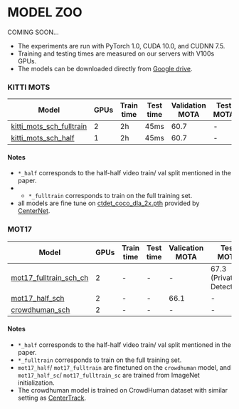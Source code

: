 # MODEL ZOO
COMING SOON...

- The experiments are run with PyTorch 1.0, CUDA 10.0, and CUDNN 7.5.
- Training and testing times are measured on our servers with V100s GPUs.
- The models can be downloaded directly from [Google drive](https://drive.google.com/drive/folders/1GQI_OPgDzQXdG8XW0vjs2_KS1eieccjD?usp=sharing).

### KITTI MOTS 

| Model                 |GPUs| Train time| Test time | Validation MOTA  | Test MOTA  | Download  |
|-----------------------|----|-----------|-----------|------------------|------------|-----------|
| [kitti_mots_sch_fulltrain](../experiments/kitti_mots_fulltrain.sh)         |    2 |    2h    | 45ms      |         60.7     |      -     | [model](https://drive.google.com/open?id=12xnXeY-kW3otNjCoQtyJAayHFiQdTTAU) |
| [kitti_mots_sch_half](../experiments/kitti_mots_half.sh)         |    1 |    2h    | 45ms      |         60.7     |      -     | [model](https://drive.google.com/open?id=12xnXeY-kW3otNjCoQtyJAayHFiQdTTAU) |

#### Notes

- `*_half` corresponds to the half-half video train/ val split mentioned in the paper. 
- - `*_fulltrain` corresponds to train on the full training set.
-  all models are fine tune on [ctdet_coco_dla_2x.pth](https://drive.google.com/open?id=1pl_-ael8wERdUREEnaIfqOV_VF2bEVRT) provided by [CenterNet](https://github.com/xingyizhou/CenterNet/blob/master/readme/MODEL_ZOO.md).

### MOT17

| Model                 | GPUs |Train time| Test time | Valication MOTA  | Test MOTA  | Download | 
|-----------------------|------|----------|-----------|------------------|------------|----------|
| [mot17_fulltrain_sch_ch](../experiments/mot17_fulltrain.sh)       |    2 |    -    | -     |          -       |67.3 (Private Detection)|  [model](https://drive.google.com/open?id=1h_8Ts11rf0GQ4_n6FgmCeBuFcWrRjJfa)     |
| [mot17_half_sch](../experiments/mot17_half.sh)            |    2 |    -    | -     |         66.1     |      -     | [model](https://drive.google.com/open?id=1sf1bWJ1LutwQ_wp176nd2Y3HII9WeFf0) |
| [crowdhuman_sch](../experiments/crowdhuman.sh)            |    2 |    -   | -      |       -     |      -     |[model](https://drive.google.com/open?id=1rIVl-jSG6oiBdiJmCvIAUOeasT7YllRZ) |

#### Notes

- `*_half` corresponds to the half-half video train/ val split mentioned in the paper. 
- `*_fulltrain` corresponds to train on the full training set.
- `mot17_half`/ `mot17_fulltrain` are finetuned on the `crowdhuman` model, and `mot17_half_sc`/ `mot17_fulltrain_sc` are trained from ImageNet initialization.
- The crowdhuman model is trained on CrowdHuman dataset with similar setting as [CenterTrack](https://github.com/xingyizhou/CenterTrack).


